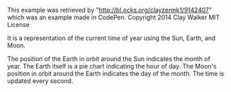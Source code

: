 This example was retrieved by "http://bl.ocks.org/clayzermk1/9142407" which was an example made in CodePen.
Copyright 2014 Clay Walker 
MIT License

It is a representation of the current time of year using the Sun, Earth, and Moon.

The position of the Earth in orbit around the Sun indicates the month of year. The Earth itself is a pie chart indicating the hour of day. The Moon's position in orbit around the Earth indicates the day of the month. The time is updated every second.

